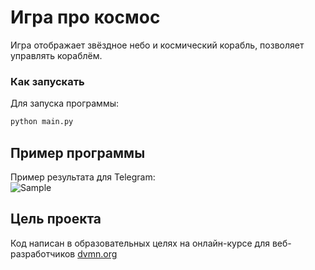 # Игра про космос  

Игра отображает звёздное небо и космический корабль, позволяет управлять кораблём.  

### Как запускать

Для запуска программы:  
```bash
python main.py
```
## Пример программы  
Пример результата для Telegram:  
![Sample](https://dvmn.org/media/lessons/ezgif.com-optimize_YgtCKU0.gif/)

## Цель проекта

Код написан в образовательных целях на онлайн-курсе для веб-разработчиков [dvmn.org](https://dvmn.org/modules/)
